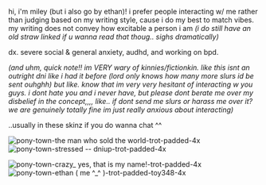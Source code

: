 hi, i'm miley (but i also go by ethan)! i prefer people interacting w/ me rather than judging based on my writing style, cause i do my best to match vibes. my writing does not convey how excitable a person i am *(i do still have an old straw linked if u wanna read that thoug.. sighs dramatically)*


dx. severe social & general anxiety, audhd, and working on bpd.

*(and uhm, quick note!! im VERY wary of kinnies/fictionkin. like this isnt an outright dni like i had it before (lord only knows how many more slurs id be sent ouhghh) but like. know that im very very hesitant of interacting w you guys. i dont hate you and i never have, but please dont berate me over my disbelief in the concept,,,, like.. if dont send me slurs or harass me over it? we are genuinely totally fine im just really anxious about interacting)*


..usually in these skinz if you do wanna chat ^^

![pony-town-the man who sold the world-trot-padded-4x](https://github.com/user-attachments/assets/f4eae41f-5c55-484a-b4f1-f0a9552a16e8)
![pony-town-stressed -- dniup-trot-padded-4x](https://github.com/user-attachments/assets/b78ad28d-f0e3-41b2-824a-f5d2a9978eca)


![pony-town-crazy_ yes, that is my name!-trot-padded-4x](https://github.com/user-attachments/assets/89e8bf5b-e31e-4ca9-8fad-b9c274f009bd)
![pony-town-ethan ( me ^_^ )-trot-padded-toy348-4x](https://github.com/user-attachments/assets/ffe69917-8818-4e05-ad12-e2f78aea3f15)
